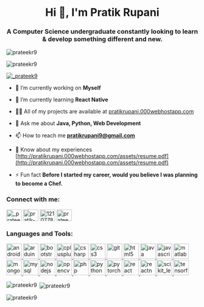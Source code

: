 <h1 align="center">Hi 👋, I'm Pratik Rupani</h1>
<h3 align="center">A Computer Science undergraduate constantly looking to learn & develop something different and new.</h3>

<p align="left"> <img src="https://komarev.com/ghpvc/?username=prateekr9&label=Profile%20views&color=0e75b6&style=flat" alt="prateekr9" /> </p>

<p align="left"><img src="https://github-profile-trophy.vercel.app/?username=prateekr9" alt="prateekr9" /></a> </p>

<p align="left"> <a href="https://twitter.com/_prateek9" target="blank"><img src="https://img.shields.io/twitter/follow/_prateek9?logo=twitter&style=for-the-badge" alt="_prateek9" /></a> </p>

- 🔭 I’m currently working on **Myself**

- 🌱 I’m currently learning **React Native**

- 👨‍💻 All of my projects are available at [pratikrupani.000webhostapp.com](pratikrupani.000webhostapp.com)

- 💬 Ask me about **Java, Python, Web Development**

- 📫 How to reach me **pratikrupani9@gmail.com**

- 📄 Know about my experiences [http://pratikrupani.000webhostapp.com/assets/resume.pdf](http://pratikrupani.000webhostapp.com/assets/resume.pdf)

- ⚡ Fun fact **Before I started my career, would you believe I was planning to become a Chef.**

<h3 align="left">Connect with me:</h3>
<p align="left">
<a href="https://twitter.com/_prateek9" target="blank"><img align="center" src="https://cdn.jsdelivr.net/npm/simple-icons@3.0.1/icons/twitter.svg" alt="_prateek9" height="30" width="40" /></a>
<a href="https://linkedin.com/in/pratik-rupani" target="blank"><img align="center" src="https://cdn.jsdelivr.net/npm/simple-icons@3.0.1/icons/linkedin.svg" alt="pratik-rupani" height="30" width="40" /></a>
<a href="https://stackoverflow.com/users/12107784/prateek-rupani" target="blank"><img align="center" src="https://cdn.jsdelivr.net/npm/simple-icons@3.0.1/icons/stackoverflow.svg" alt="12107784/prateek-rupani" height="30" width="40" /></a>
<a href="https://instagram.com/prateekr9" target="blank"><img align="center" src="https://cdn.jsdelivr.net/npm/simple-icons@3.0.1/icons/instagram.svg" alt="prateekr9" height="30" width="40" /></a>
</p>

<h3 align="left">Languages and Tools:</h3>
<p align="left"> <a href="https://developer.android.com" target="_blank"> <img src="https://devicons.github.io/devicon/devicon.git/icons/android/android-original-wordmark.svg" alt="android" width="40" height="40"/> </a> <a href="https://www.arduino.cc/" target="_blank"> <img src="https://cdn.worldvectorlogo.com/logos/arduino-1.svg" alt="arduino" width="40" height="40"/> </a> <a href="https://getbootstrap.com" target="_blank"> <img src="https://devicons.github.io/devicon/devicon.git/icons/bootstrap/bootstrap-plain.svg" alt="bootstrap" width="40" height="40"/> </a> <a href="https://www.w3schools.com/cpp/" target="_blank"> <img src="https://devicons.github.io/devicon/devicon.git/icons/cplusplus/cplusplus-original.svg" alt="cplusplus" width="40" height="40"/> </a> <a href="https://www.w3schools.com/cs/" target="_blank"> <img src="https://devicons.github.io/devicon/devicon.git/icons/csharp/csharp-original.svg" alt="csharp" width="40" height="40"/> </a> <a href="https://www.w3schools.com/css/" target="_blank"> <img src="https://devicons.github.io/devicon/devicon.git/icons/css3/css3-original-wordmark.svg" alt="css3" width="40" height="40"/> </a> <a href="https://git-scm.com/" target="_blank"> <img src="https://www.vectorlogo.zone/logos/git-scm/git-scm-icon.svg" alt="git" width="40" height="40"/> </a> <a href="https://www.w3.org/html/" target="_blank"> <img src="https://devicons.github.io/devicon/devicon.git/icons/html5/html5-original-wordmark.svg" alt="html5" width="40" height="40"/> </a> <a href="https://www.java.com" target="_blank"> <img src="https://devicons.github.io/devicon/devicon.git/icons/java/java-original-wordmark.svg" alt="java" width="40" height="40"/> </a> <a href="https://developer.mozilla.org/en-US/docs/Web/JavaScript" target="_blank"> <img src="https://devicons.github.io/devicon/devicon.git/icons/javascript/javascript-original.svg" alt="javascript" width="40" height="40"/> </a> <a href="https://www.mathworks.com/" target="_blank"> <img src="https://raw.githubusercontent.com/simple-icons/simple-icons/master/icons/mathworks.svg" alt="matlab" width="40" height="40"/> </a> <a href="https://www.mongodb.com/" target="_blank"> <img src="https://devicons.github.io/devicon/devicon.git/icons/mongodb/mongodb-original-wordmark.svg" alt="mongodb" width="40" height="40"/> </a> <a href="https://www.mysql.com/" target="_blank"> <img src="https://devicons.github.io/devicon/devicon.git/icons/mysql/mysql-original-wordmark.svg" alt="mysql" width="40" height="40"/> </a> <a href="https://nodejs.org" target="_blank"> <img src="https://devicons.github.io/devicon/devicon.git/icons/nodejs/nodejs-original-wordmark.svg" alt="nodejs" width="40" height="40"/> </a> <a href="https://opencv.org/" target="_blank"> <img src="https://www.vectorlogo.zone/logos/opencv/opencv-icon.svg" alt="opencv" width="40" height="40"/> </a> <a href="https://www.php.net" target="_blank"> <img src="https://devicons.github.io/devicon/devicon.git/icons/php/php-original.svg" alt="php" width="40" height="40"/> </a> <a href="https://www.python.org" target="_blank"> <img src="https://devicons.github.io/devicon/devicon.git/icons/python/python-original.svg" alt="python" width="40" height="40"/> </a> <a href="https://pytorch.org/" target="_blank"> <img src="https://www.vectorlogo.zone/logos/pytorch/pytorch-icon.svg" alt="pytorch" width="40" height="40"/> </a> <a href="https://reactjs.org/" target="_blank"> <img src="https://devicons.github.io/devicon/devicon.git/icons/react/react-original-wordmark.svg" alt="react" width="40" height="40"/> </a> <a href="https://reactnative.dev/" target="_blank"> <img src="https://reactnative.dev/img/header_logo.svg" alt="reactnative" width="40" height="40"/> </a> <a href="https://scikit-learn.org/" target="_blank"> <img src="https://upload.wikimedia.org/wikipedia/commons/0/05/Scikit_learn_logo_small.svg" alt="scikit_learn" width="40" height="40"/> </a> <a href="https://www.tensorflow.org" target="_blank"> <img src="https://www.vectorlogo.zone/logos/tensorflow/tensorflow-icon.svg" alt="tensorflow" width="40" height="40"/> </a> </p>

<p><img align="left" src="https://github-readme-stats.vercel.app/api/top-langs?username=prateekr9&show_icons=true&locale=en&layout=compact" alt="prateekr9" /></p>

<p>&nbsp;<img align="center" src="https://github-readme-stats.vercel.app/api?username=prateekr9&show_icons=true&locale=en" alt="prateekr9" /></p>

<p><img align="center" src="https://github-readme-streak-stats.herokuapp.com/?user=prateekr9&" alt="prateekr9" /></p>
